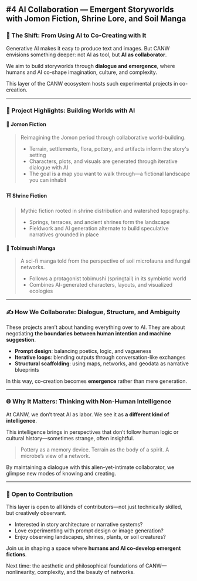 ## #4 AI Collaboration — Emergent Storyworlds with Jomon Fiction, Shrine Lore, and Soil Manga

### 🤖 The Shift: From Using AI to Co-Creating with It

Generative AI makes it easy to produce text and images.
But CANW envisions something deeper: not AI as tool, but **AI as collaborator**.

We aim to build storyworlds through **dialogue and emergence**, where humans and AI co-shape imagination, culture, and complexity.

This layer of the CANW ecosystem hosts such experimental projects in co-creation.

---

### 🌱 Project Highlights: Building Worlds with AI

#### 📘 Jomon Fiction

> Reimagining the Jomon period through collaborative world-building.
>
> - Terrain, settlements, flora, pottery, and artifacts inform the story's setting
> - Characters, plots, and visuals are generated through iterative dialogue with AI
> - The goal is a map you want to walk through—a fictional landscape you can inhabit

#### ⛩ Shrine Fiction

> Mythic fiction rooted in shrine distribution and watershed topography.
>
> - Springs, terraces, and ancient shrines form the landscape
> - Fieldwork and AI generation alternate to build speculative narratives grounded in place

#### 🦠 Tobimushi Manga

> A sci-fi manga told from the perspective of soil microfauna and fungal networks.
>
> - Follows a protagonist tobimushi (springtail) in its symbiotic world
> - Combines AI-generated characters, layouts, and visualized ecologies

---

### ✍️ How We Collaborate: Dialogue, Structure, and Ambiguity

These projects aren’t about handing everything over to AI.
They are about negotiating **the boundaries between human intention and machine suggestion**.

- **Prompt design**: balancing poetics, logic, and vagueness
- **Iterative loops**: blending outputs through conversation-like exchanges
- **Structural scaffolding**: using maps, networks, and geodata as narrative blueprints

In this way, co-creation becomes **emergence** rather than mere generation.

---

### 🌐 Why It Matters: Thinking with Non-Human Intelligence

At CANW, we don’t treat AI as labor. We see it as **a different kind of intelligence**.

This intelligence brings in perspectives that don’t follow human logic or cultural history—sometimes strange, often insightful.

> Pottery as a memory device.
> Terrain as the body of a spirit.
> A microbe’s view of a network.

By maintaining a dialogue with this alien-yet-intimate collaborator, we glimpse new modes of knowing and creating.

---

### 🤝 Open to Contribution

This layer is open to all kinds of contributors—not just technically skilled, but creatively observant.

- Interested in story architecture or narrative systems?
- Love experimenting with prompt design or image generation?
- Enjoy observing landscapes, shrines, plants, or soil creatures?

Join us in shaping a space where **humans and AI co-develop emergent fictions**.

Next time: the aesthetic and philosophical foundations of CANW—nonlinearity, complexity, and the beauty of networks.
